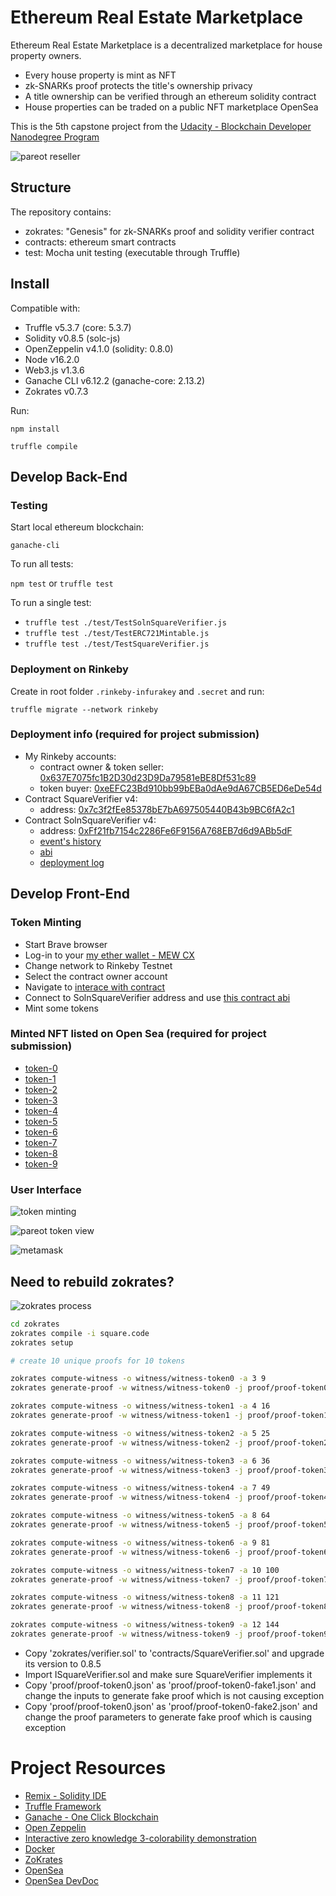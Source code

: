# Ethereum Real Estate Marketplace

Ethereum Real Estate Marketplace is a decentralized marketplace for house property owners.

- Every house property is mint as NFT
- zk-SNARKs proof protects the title's ownership privacy
- A title ownership can be verified through an ethereum solidity contract
- House properties can be traded on a public NFT marketplace OpenSea

This is the 5th capstone project from
the [Udacity - Blockchain Developer Nanodegree Program](https://www.udacity.com/course/blockchain-developer-nanodegree--nd1309)

![pareot reseller](res/pareot-reseller.jpg)

## Structure

The repository contains:

- zokrates: "Genesis" for zk-SNARKs proof and solidity verifier contract
- contracts: ethereum smart contracts
- test: Mocha unit testing (executable through Truffle)

## Install

Compatible with:

* Truffle v5.3.7 (core: 5.3.7)
* Solidity v0.8.5 (solc-js)
* OpenZeppelin v4.1.0 (solidity: 0.8.0)
* Node v16.2.0
* Web3.js v1.3.6
* Ganache CLI v6.12.2 (ganache-core: 2.13.2)
* Zokrates v0.7.3

Run:

`npm install`

`truffle compile`

## Develop Back-End

### Testing

Start local ethereum blockchain:

`ganache-cli`

To run all tests:

`npm test` or `truffle test`

To run a single test:

- `truffle test ./test/TestSolnSquareVerifier.js`
- `truffle test ./test/TestERC721Mintable.js`
- `truffle test ./test/TestSquareVerifier.js`

### Deployment on Rinkeby

Create in root folder `.rinkeby-infurakey` and `.secret` and run:

`truffle migrate --network rinkeby`

### Deployment info (required for project submission)

- My Rinkeby accounts:
    - contract owner & token seller:
      [0x637E7075fc1B2D30d23D9Da79581eBE8Df531c89](https://rinkeby.etherscan.io/address/0x637E7075fc1B2D30d23D9Da79581eBE8Df531c89)
    - token buyer:
      [0xeEFC23Bd910bb99bEBa0dAe9dA67CB5ED6eDe54d](https://rinkeby.etherscan.io/address/0xeEFC23Bd910bb99bEBa0dAe9dA67CB5ED6eDe54d)
- Contract SquareVerifier v4:
    - address:
      [0x7c3f2fEe85378bE7bA697505440B43b9BC6fA2c1](https://rinkeby.etherscan.io/address/0x7c3f2fEe85378bE7bA697505440B43b9BC6fA2c1)
- Contract SolnSquareVerifier v4:
    - address:
      [0xFf21fb7154c2286Fe6F9156A768EB7d6d9ABb5dF](https://rinkeby.etherscan.io/address/0xFf21fb7154c2286Fe6F9156A768EB7d6d9ABb5dF)
    - [event's history](https://rinkeby.etherscan.io/address/0xFf21fb7154c2286Fe6F9156A768EB7d6d9ABb5dF#events)
    - [abi](pareot-contract-abi.json)
    - [deployment log](rinkeby-deployment-log.md)

## Develop Front-End

### Token Minting

- Start Brave browser
- Log-in to your [my ether wallet - MEW CX](https://www.myetherwallet.com)
- Change network to Rinkeby Testnet
- Select the contract owner account
- Navigate to [interace with contract](https://www.myetherwallet.com/interface/interact-with-contract)
- Connect to SolnSquareVerifier address and use [this contract abi](pareot-contract-abi.json)
- Mint some tokens

### Minted NFT listed on Open Sea (required for project submission)

- [token-0](https://testnets.opensea.io/assets/0xFf21fb7154c2286Fe6F9156A768EB7d6d9ABb5dF/0)
- [token-1](https://testnets.opensea.io/assets/0xFf21fb7154c2286Fe6F9156A768EB7d6d9ABb5dF/1)
- [token-2](https://testnets.opensea.io/assets/0xFf21fb7154c2286Fe6F9156A768EB7d6d9ABb5dF/2)
- [token-3](https://testnets.opensea.io/assets/0xFf21fb7154c2286Fe6F9156A768EB7d6d9ABb5dF/3)
- [token-4](https://testnets.opensea.io/assets/0xFf21fb7154c2286Fe6F9156A768EB7d6d9ABb5dF/4)
- [token-5](https://testnets.opensea.io/assets/0xFf21fb7154c2286Fe6F9156A768EB7d6d9ABb5dF/5)
- [token-6](https://testnets.opensea.io/assets/0xFf21fb7154c2286Fe6F9156A768EB7d6d9ABb5dF/6)
- [token-7](https://testnets.opensea.io/assets/0xFf21fb7154c2286Fe6F9156A768EB7d6d9ABb5dF/7)
- [token-8](https://testnets.opensea.io/assets/0xFf21fb7154c2286Fe6F9156A768EB7d6d9ABb5dF/8)
- [token-9](https://testnets.opensea.io/assets/0xFf21fb7154c2286Fe6F9156A768EB7d6d9ABb5dF/9)

### User Interface

![token minting](res/token-minting.png)

![pareot token view](res/pareot-token-view.jpg)

![metamask](res/metamask.png)

## Need to rebuild zokrates?

![zokrates process](res/zokrates-process.png)

```bash
cd zokrates
zokrates compile -i square.code
zokrates setup

# create 10 unique proofs for 10 tokens

zokrates compute-witness -o witness/witness-token0 -a 3 9
zokrates generate-proof -w witness/witness-token0 -j proof/proof-token0.json

zokrates compute-witness -o witness/witness-token1 -a 4 16
zokrates generate-proof -w witness/witness-token1 -j proof/proof-token1.json

zokrates compute-witness -o witness/witness-token2 -a 5 25
zokrates generate-proof -w witness/witness-token2 -j proof/proof-token2.json

zokrates compute-witness -o witness/witness-token3 -a 6 36
zokrates generate-proof -w witness/witness-token3 -j proof/proof-token3.json

zokrates compute-witness -o witness/witness-token4 -a 7 49
zokrates generate-proof -w witness/witness-token4 -j proof/proof-token4.json

zokrates compute-witness -o witness/witness-token5 -a 8 64
zokrates generate-proof -w witness/witness-token5 -j proof/proof-token5.json

zokrates compute-witness -o witness/witness-token6 -a 9 81
zokrates generate-proof -w witness/witness-token6 -j proof/proof-token6.json

zokrates compute-witness -o witness/witness-token7 -a 10 100
zokrates generate-proof -w witness/witness-token7 -j proof/proof-token7.json

zokrates compute-witness -o witness/witness-token8 -a 11 121
zokrates generate-proof -w witness/witness-token8 -j proof/proof-token8.json

zokrates compute-witness -o witness/witness-token9 -a 12 144
zokrates generate-proof -w witness/witness-token9 -j proof/proof-token9.json
```

- Copy 'zokrates/verifier.sol' to 'contracts/SquareVerifier.sol' and upgrade its version to 0.8.5
- Import ISquareVerifier.sol and make sure SquareVerifier implements it
- Copy 'proof/proof-token0.json' as 'proof/proof-token0-fake1.json' and change the inputs to generate fake proof which
  is not causing exception
- Copy 'proof/proof-token0.json' as 'proof/proof-token0-fake2.json' and change the proof parameters to generate fake
  proof which is causing exception

# Project Resources

* [Remix - Solidity IDE](https://remix.ethereum.org/)
* [Truffle Framework](https://truffleframework.com/)
* [Ganache - One Click Blockchain](https://truffleframework.com/ganache)
* [Open Zeppelin ](https://openzeppelin.org/)
* [Interactive zero knowledge 3-colorability demonstration](http://web.mit.edu/~ezyang/Public/graph/svg.html)
* [Docker](https://docs.docker.com/install/)
* [ZoKrates](https://zokrates.github.io/gettingstarted.html)
* [OpenSea](https://opensea.io/)
* [OpenSea DevDoc](https://docs.opensea.io/docs/3-viewing-your-items-on-opensea)

